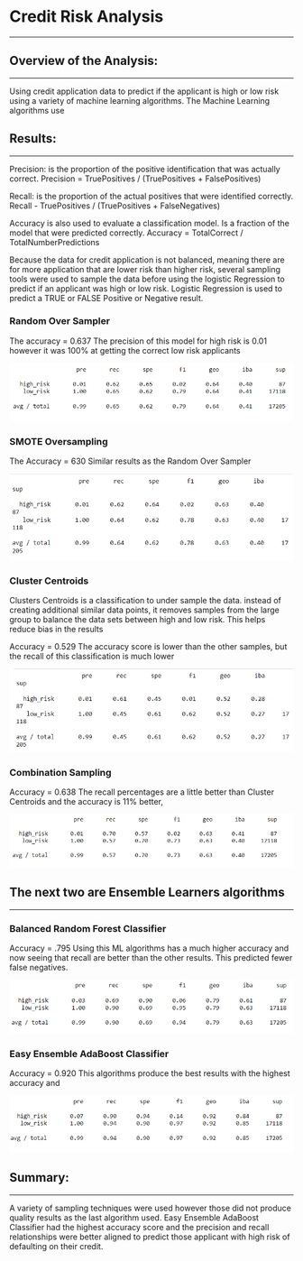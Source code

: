 # Credit Risk Analysis
---
## Overview of the Analysis: 
---
Using credit application data to predict if the applicant is high or low risk using a 
variety of machine learning algorithms.
The Machine Learning algorithms use   

## Results: 
---
Precision: is the proportion of the positive identification that was actually correct. 
Precision = TruePositives / (TruePositives + FalsePositives) 

Recall: is the proportion of the actual positives that were identified correctly.
Recall - TruePositives / (TruePositives + FalseNegatives)

Accuracy is also used to evaluate a classification model.  Is a fraction of the model 
that were predicted correctly.
Accuracy = TotalCorrect / TotalNumberPredictions

Because the data for credit application is not balanced, meaning there are for more 
application that are lower risk than higher risk, several sampling tools were used 
to sample the data before using the logistic Regression to predict if an applicant 
was high or low risk.  Logistic Regression is used to predict a TRUE or FALSE 
Positive or Negative result.   

### Random Over Sampler
The accuracy = 0.637
The precision of this model for high risk is 0.01 however it was 100% at getting the 
correct low risk applicants

![Random Over Sampler](/images/bac_RandomOverSampler.png)

### SMOTE Oversampling
The Accuracy = 630
Similar results as the Random Over Sampler

![SMOTE](/images/smote.png)

### Cluster Centroids
Clusters Centroids is a classification to under sample the data. instead of creating 
additional similar data points, it removes samples from the large group to balance 
the data sets between high and low risk.  This helps reduce bias in the results

Accuracy = 0.529
The accuracy score is lower than the other samples, but the recall of this classification 
is much lower

![Clusters Centroids](/images/cc.png)

### Combination Sampling
Accuracy = 0.638
The recall percentages are a little better than Cluster Centroids and the accuracy is 11% better,

![SMOTTENN](/images/smottenn.png)

## The next two are Ensemble Learners algorithms
---
### Balanced Random Forest Classifier
Accuracy = .795
Using this ML algorithms has a much higher accuracy and now seeing that recall are better 
than the other results.  This predicted fewer false negatives.

![Balanced Random Forest Classifier](/images/brfc.png)

### Easy Ensemble AdaBoost Classifier
Accuracy = 0.920
This algorithms produce the best results with the highest accuracy and 

![Easy Ensemble AdaBoost Classifier](/images/eeac.png)

## Summary: 
---
A variety of sampling techniques were used however those did not produce quality results
as the last algorithm used.  Easy Ensemble AdaBoost Classifier had the highest 
accuracy score and the precision and recall relationships were better aligned to predict 
those applicant with high risk of defaulting on their credit.

